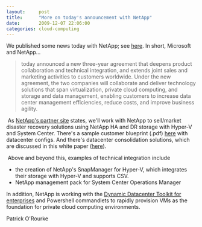 ```yaml
---
layout:     post
title:      "More on today's announcement with NetApp"
date:       2009-12-07 22:06:00
categories: cloud-computing
---
```

We published some news today with NetApp; see [here](http://www.microsoft.com/presspass/press/2009/dec09/12-08netapppr.mspx "news release"). In short, Microsoft and NetApp... 

> today announced a new three-year agreement that deepens product collaboration and technical integration, and extends joint sales and marketing activities to customers worldwide. Under the new agreement, the two companies will collaborate and deliver technology solutions that span virtualization, private cloud computing, and storage and data management, enabling customers to increase data center management efficiencies, reduce costs, and improve business agility.

 As [NetApp's partner site](http://www.microsoft.com/virtualization/en/us/partner-profile-netapp.aspx#Partnership-Overview "NetApp site on MS.com/virtualization") states, we'll work with NetApp to sell/market disaster recovery solutions using NetApp HA and DR storage with Hyper-V and System Center. There's a sample customer blueprint (.pdf) [here](http://www-download.netapp.com/edm/TT/docs/Seattle_Retail_Report_040909.pdf "pdf ") with datacenter configs. And there's datacenter consolidation solutions, which are discussed in this white paper ([here](http://media.netapp.com/documents/TR3701_NetAppandMSVirtualizationWP.pdf "white paper")). 

 Above and beyond this, examples of technical integration include

  * the creation of NetApp's SnapManager for Hyper-V, which integrates their storage with Hyper-V and supports CSV.
  * NetApp management pack for System Center Operations Manager



In addition, NetApp is working with the [Dynamic Datacenter Toolkit for enterprises](http://blogs.technet.com/ddcalliance/archive/2009/10/16/dynamic-data-center-toolkit-for-the-enterprise-extensibility-story-and-opportunities-for-hardware-partners.aspx "blog post") and Powershell commandlets to rapidly provision VMs as the foundation for private cloud computing environments. 

Patrick O'Rourke
